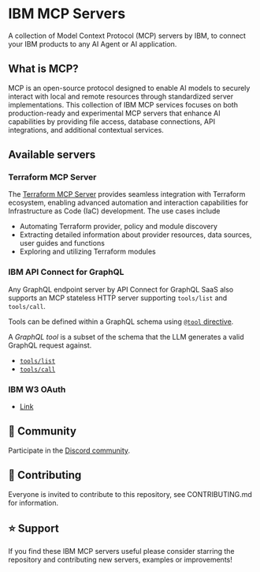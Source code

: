# IBM MCP Servers

A collection of Model Context Protocol (MCP) servers by IBM, to connect your IBM products to any AI Agent or AI application.

## What is MCP?

MCP is an open-source protocol designed to enable AI models to securely interact with local and remote resources through standardized server implementations. This collection of IBM MCP services focuses on both production-ready and experimental MCP servers that enhance AI capabilities by providing file access, database connections, API integrations, and additional contextual services.

## Available servers

### Terraform MCP Server

The [Terraform MCP Server](https://github.com/hashicorp/terraform-mcp-server) provides seamless integration with Terraform ecosystem, enabling advanced automation and interaction capabilities for Infrastructure as Code (IaC) development. The use cases include

- Automating Terraform provider, policy and module discovery
- Extracting detailed information about provider resources, data sources, user guides and functions
- Exploring and utilizing Terraform modules

### IBM API Connect for GraphQL

Any GraphQL endpoint server by API Connect for GraphQL SaaS also supports an MCP stateless HTTP server supporting `tools/list` and `tools/call`.

Tools can be defined within a GraphQL schema using [`@tool` directive](https://www.ibm.com/docs/en/api-connect-graphql/saas?topic=directives-directive-tool).

A *GraphQL tool* is a subset of the schema that the LLM generates a valid GraphQL request against.

 - [`tools/list`](https://www.ibm.com/docs/en/api-connect-graphql/saas?topic=directives-directive-tool#accessing-tool-descriptions__title__1)
 - [`tools/call`](https://www.ibm.com/docs/en/api-connect-graphql/saas?topic=directives-directive-tool#making-tool-calls__title__1)

### IBM W3 OAuth

- [Link](https://github.ibm.com/Luke-Harrison1/mcp-w3-oauth)

## 💬 Community

Participate in the [Discord community](https://discord.com/invite/NzCQQWm7Xs).

## 🤝 Contributing

Everyone is invited to contribute to this repository, see CONTRIBUTING.md for information.

## ⭐ Support

If you find these IBM MCP servers useful please consider starring the repository and contributing new servers, examples or improvements!
